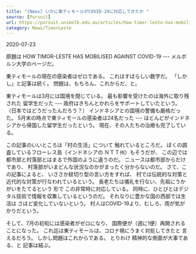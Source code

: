 ```yaml
---
title: "[News] いかに東ティモールがCOVID-19に対応してきたか "
source: [Pursuit]
url: https://pursuit.unimelb.edu.au/articles/how-timor-leste-has-mobilised-against-covid-19
category: News/TimorLeste
---
```


2020-07-23

 原題は HOW TIMOR-LESTE HAS MOBILISED AGAINST COVID-19 ---
メルボルン大学のページだ。

 東ティモールの現在の感染者はゼロである。
これはすばらしい数字だ。
「しかし」と記事は続く。
問題は、もちろん、これからだ、と。

 東ティモールは3月には国境を閉じている。
最も影響を受けたのは海外に取り残された
留学生だった ---
政府はきちんとかれらをサポートしていたという。
（日本ではどうだったんだろう？）
インドネシアとの国境の警備も厳格だった。
5月末の時点で東ティモールの感染者は24名だった ---
ほとんどがインドネシアから帰国した留学生だったという。
現在、その人たちの治療も完了している。

 この記事のいいところは「村の生活」について
触れているところだ。
ぼくの調査しているフローレス島（インドネシアの
ＮＴＴ州）もそうだが、
この辺では都市部と村落部とはまるで外国のように違うのだ。
ニュースは都市部からだけであり、
村落部がいまどんな状況なのかがまったく分からないのだ。
さて、この記事によると、
いささか紋切り型の言い方をすれば、
村では伝統的な対策と近代的な対策が行なわれているという。
長老たちは儀礼を行ない、先祖にうかがいをたてるという
形で
この非常時に対応している。
同時に、ひとびとはデジタル技術で情報を収集しているというのだ。
それなりに豊かな国の西部では生活は
さほど変化していないという。
村人はCOVID-19より、むしろ、雨が気がかりだという。

 そして、7月の初旬には感染者がゼロになり、
国際便が（週に1便）再開されることになった。
これ迄は東ティモールは、コロナ禍にうまく対処してきたと
言えるだろう。
しかし問題はこれからである。
とりわけ
精神的な側面が大事である、と
記事は結ぶ。

